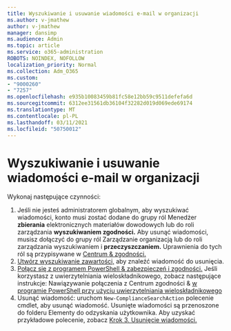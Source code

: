 ```yaml
---
title: Wyszukiwanie i usuwanie wiadomości e-mail w organizacji
ms.author: v-jmathew
author: v-jmathew
manager: dansimp
ms.audience: Admin
ms.topic: article
ms.service: o365-administration
ROBOTS: NOINDEX, NOFOLLOW
localization_priority: Normal
ms.collection: Adm_O365
ms.custom:
- "9000260"
- "7257"
ms.openlocfilehash: e935b10083459b81fc58e12bb59c9511defefa6d
ms.sourcegitcommit: 6312ee31561db36104f32282d019d069ede69174
ms.translationtype: MT
ms.contentlocale: pl-PL
ms.lasthandoff: 03/11/2021
ms.locfileid: "50750012"
---
```

# <a name="search-for-and-delete-email-messages-in-your-organization"></a>Wyszukiwanie i usuwanie wiadomości e-mail w organizacji

Wykonaj następujące czynności:

1. Jeśli nie jesteś administratorem globalnym, aby wyszukiwać wiadomości, konto musi zostać dodane do grupy ról Menedżer **zbierania** elektronicznych materiałów dowodowych lub do roli zarządzania **wyszukiwaniem zgodności.** Aby usunąć wiadomości, musisz dołączyć  do grupy ról Zarządzanie organizacją lub do roli zarządzania wyszukiwaniem i **przeczyszczaniem.** Uprawnienia do tych ról są przypisywane w [Centrum & zgodności.](https://protection.office.com)
2. [Utwórz wyszukiwanie zawartości,](https://docs.microsoft.com/office365/securitycompliance/content-search) aby znaleźć wiadomość do usunięcia.
3. [Połącz się z programem PowerShell & zabezpieczeń i zgodności.](https://docs.microsoft.com/powershell/exchange/office-365-scc/connect-to-scc-powershell/connect-to-scc-powershell) Jeśli korzystasz z uwierzytelniania wieloskładnikowego, zobacz następujące instrukcje: Nawiązywanie połączenia z Centrum zgodności & [w programie PowerShell przy użyciu uwierzytelniania wieloskładnikowego](https://docs.microsoft.com/powershell/exchange/office-365-scc/connect-to-scc-powershell/mfa-connect-to-scc-powershell)
4. Usunąć wiadomość: uruchom `New-ComplianceSearchAction` polecenie cmdlet, aby usunąć wiadomość. Usunięte wiadomości są przenoszone do folderu Elementy do odzyskania użytkownika. Aby uzyskać przykładowe polecenie, zobacz [Krok 3. Usunięcie wiadomości.](https://docs.microsoft.com/office365/securitycompliance/search-for-and-delete-messages-in-your-organization)
